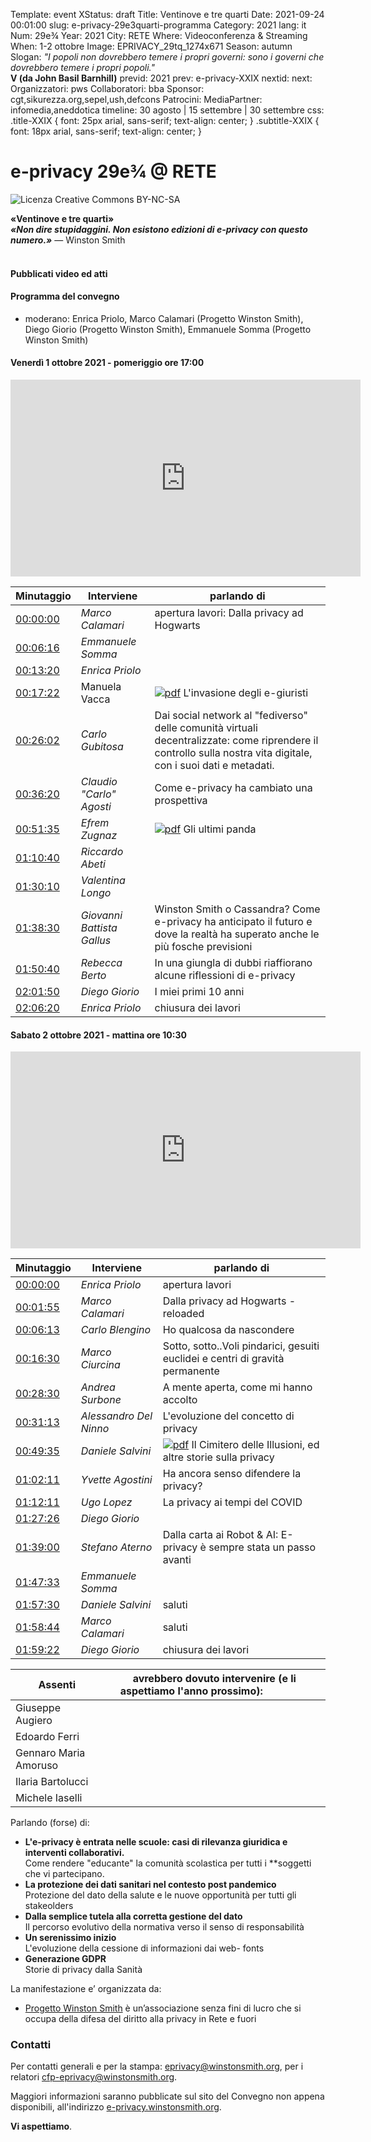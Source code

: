 Template: event
XStatus: draft
Title: Ventinove e tre quarti
Date: 2021-09-24 00:01:00
slug: e-privacy-29e3quarti-programma
Category: 2021
lang: it
Num: 29e¾
Year: 2021
City: RETE
Where: Videoconferenza & Streaming
When: 1-2 ottobre
Image: EPRIVACY_29tq_1274x671
Season: autumn
Slogan: <i>"I popoli non dovrebbero temere i propri governi: sono i governi che dovrebbero temere i propri popoli."</i><br/><b>V (da John Basil Barnhill)</b>
previd: 2021
prev: e-privacy-XXIX
nextid:
next:
Organizzatori: pws
Collaboratori: bba
Sponsor: cgt,sikurezza.org,sepel,ush,defcons
Patrocini:
MediaPartner: infomedia,aneddotica
timeline: 30 agosto | 15 settembre | 30 settembre
css: .title-XXIX { font: 25px arial, sans-serif; text-align: center; }   .subtitle-XXIX { font: 18px arial, sans-serif; text-align: center; }

# e-privacy 29e¾ @ RETE

![Licenza Creative Commons BY-NC-SA](images/editions/EPRIVACY_29tq_title_gold.jpg "e-privacy 29¾")
<div class="title-XXIX"><b>«Ventinove e tre quarti»</b></div>
<div class="subtitle-XXIX"><b><i>«Non dire stupidaggini. Non esistono edizioni di e-privacy con questo numero.»</i></b> — Winston Smith</div>
<br/>

#### <b> Pubblicati video ed atti </b>

#### Programma del convegno

   - moderano: Enrica Priolo, Marco Calamari (Progetto Winston Smith), Diego Giorio (Progetto Winston Smith), Emmanuele Somma (Progetto Winston Smith)

#### <a name="vem"></a>Venerdì 1 ottobre 2021 - pomeriggio ore 17:00

<iframe width="560" height="315"
src="https://www.youtube.com/embed/OP5IgJL9w9w" title="YouTube video
player" frameborder="0" allow="accelerometer; autoplay;
clipboard-write; encrypted-media; gyroscope; picture-in-picture"
allowfullscreen></iframe>
<br>

**Minutaggio** | Interviene | **parlando di**
------- | --- | -------
[00:00:00](https://www.youtube.com/watch?v=OP5IgJL9w9w&t=17s)|<span class='talk'><em>Marco Calamari|apertura lavori: Dalla privacy ad Hogwarts</em></span>
[00:06:16](https://www.youtube.com/watch?v=OP5IgJL9w9w&t=376s)|<span class='talk'><em>Emmanuele Somma</em></span>
[00:13:20](https://www.youtube.com/watch?v=OP5IgJL9w9w&t=800s)|<span class='talk'><em>Enrica Priolo</em></span>
[00:17:22](https://www.youtube.com/watch?v=OP5IgJL9w9w&t=1042s)|<span class='talk'>Manuela Vacca|[![pdf](/images/icon/presentation.png)](http://urna.winstonsmith.org/materiali/2021vnetq/atti/ep2021vnetq_manuela_vacca_invasione_degli_e-giuristi.pdf) L'invasione degli e-giuristi<br/></span>
[00:26:02](https://www.youtube.com/watch?v=OP5IgJL9w9w&t=1562s)|<span class='talk'><em>Carlo Gubitosa</em>|Dai social network al "fediverso" delle comunità virtuali decentralizzate: come riprendere il controllo sulla nostra vita digitale, con i suoi dati e metadati.</span>
[00:36:20](https://www.youtube.com/watch?v=OP5IgJL9w9w&t=2180s)|<span class='talk'><em>Claudio "Carlo" Agosti</em>|Come e-privacy ha cambiato una prospettiva</span>
[00:51:35](https://www.youtube.com/watch?v=OP5IgJL9w9w&t=3095s)|<span class='talk'><em>Efrem Zugnaz|[![pdf](/images/icon/presentation.png)](http://urna.winstonsmith.org/materiali/2021vnetq/atti/ep2021vnetq_efrem_zugnaz_gli_ultimi_panda.pdf) Gli ultimi panda<br/></span></em></span>
[01:10:40](https://www.youtube.com/watch?v=OP5IgJL9w9w&t=4240s)|<span class='talk'><em>Riccardo Abeti</em></span>
[01:30:10](https://www.youtube.com/watch?v=OP5IgJL9w9w&t=5410s)|<span class='talk'><em>Valentina Longo</em></span>
[01:38:30](https://www.youtube.com/watch?v=OP5IgJL9w9w&t=5910s)|<span class='talk'><em>Giovanni Battista Gallus|Winston Smith o Cassandra? Come e-privacy ha anticipato il futuro e dove la realtà ha superato anche le più fosche previsioni</em></span>
[01:50:40](https://www.youtube.com/watch?v=OP5IgJL9w9w&t=6640s)|<span class='talk'><em>Rebecca Berto</em>|In una giungla di dubbi riaffiorano alcune riflessioni di e-privacy</span>
[02:01:50](https://www.youtube.com/watch?v=OP5IgJL9w9w&t=7310s)|<span class='talk'><em>Diego Giorio</em>|I miei primi 10 anni</span>
[02:06:20](https://www.youtube.com/watch?v=OP5IgJL9w9w&t=7580s)|<span class='talk'><em>Enrica Priolo|chiusura dei lavori</em></span>


#### <a name="sab"></a>Sabato 2 ottobre 2021 - mattina ore 10:30

<iframe width="560" height="315"
src="https://www.youtube.com/embed/c1vUAElJTX0" title="YouTube video
player" frameborder="0" allow="accelerometer; autoplay;
clipboard-write; encrypted-media; gyroscope; picture-in-picture"
allowfullscreen></iframe>
<br>

**Minutaggio** | Interviene | **parlando di**
------- | --- | -------
[00:00:00](https://www.youtube.com/watch?v=c1vUAElJTX0&t=0s)|<span class='talk'><em>Enrica Priolo |apertura lavori</em></span>
[00:01:55](https://www.youtube.com/watch?v=c1vUAElJTX0&t=115s)|<span class='talk'><em>Marco Calamari|Dalla privacy ad Hogwarts - reloaded</em></span>
[00:06:13](https://www.youtube.com/watch?v=c1vUAElJTX0&t=373s)|<span class='talk'><em>Carlo Blengino|Ho qualcosa da nascondere</em></span>
[00:16:30](https://www.youtube.com/watch?v=c1vUAElJTX0&t=990s)|<span class='talk'><em>Marco Ciurcina|Sotto, sotto..Voli pindarici, gesuiti euclidei e centri di gravità permanente</em></span>
[00:28:30](https://www.youtube.com/watch?v=c1vUAElJTX0&t=1710s)|<span class='talk'><em>Andrea Surbone|A mente aperta, come mi hanno accolto</em></span>
[00:31:13](https://www.youtube.com/watch?v=c1vUAElJTX0&t=1873s)|<span class='talk'><em>Alessandro Del Ninno|L'evoluzione del concetto di privacy</em></span>
[00:49:35](https://www.youtube.com/watch?v=c1vUAElJTX0&t=2975s)|<span class='talk'><em>Daniele Salvini|[![pdf](/images/icon/pdf.png)](http://urna.winstonsmith.org/materiali/2021vnetq/atti/ep2021vnetq_daniele_salvini_il_cimitero_delle_illusioni.pdf) Il Cimitero delle Illusioni, ed altre storie sulla privacy</em></span>
[01:02:11](https://www.youtube.com/watch?v=c1vUAElJTX0&t=3731s)|<span class='talk'><em>Yvette Agostini|Ha ancora senso difendere la privacy?</em></span>
[01:12:11](https://www.youtube.com/watch?v=c1vUAElJTX0&t=4331s)|<span class='talk'><em>Ugo Lopez|La privacy ai tempi del COVID</em></span>
[01:27:26](https://www.youtube.com/watch?v=c1vUAElJTX0&t=5246s)|<span class='talk'><em>Diego Giorio|</em></span>
[01:39:00](https://www.youtube.com/watch?v=c1vUAElJTX0&t=5940s)|<span class='talk'><em>Stefano Aterno|Dalla carta ai Robot & AI: E-privacy è sempre stata un passo avanti</em></span>
[01:47:33](https://www.youtube.com/watch?v=c1vUAElJTX0&t=6453s)|<span class='talk'><em>Emmanuele Somma|</em></span>
[01:57:30](https://www.youtube.com/watch?v=c1vUAElJTX0&t=7050s)|<span class='talk'><em>Daniele Salvini|saluti</em></span>
[01:58:44](https://www.youtube.com/watch?v=c1vUAElJTX0&t=7124s)|<span class='talk'><em>Marco Calamari|saluti</em></span>
[01:59:22](https://www.youtube.com/watch?v=c1vUAElJTX0&t=7162s)|<span class='talk'><em>Diego Giorio|chiusura dei lavori</em></span>

**Assenti** |  **avrebbero dovuto intervenire (e li aspettiamo l'anno prossimo):** &nbsp;&nbsp;&nbsp;&nbsp;&nbsp;&nbsp;&nbsp;&nbsp;&nbsp;&nbsp;&nbsp;&nbsp;&nbsp;&nbsp;&nbsp;&nbsp;
------- | -------
| Giuseppe Augiero
| Edoardo Ferri
| Gennaro Maria Amoruso
| Ilaria Bartolucci
| Michele Iaselli

Parlando (forse) di:

 - **L'e-privacy è entrata nelle scuole: casi di rilevanza giuridica e interventi collaborativi.**<br/>Come rendere "educante" la comunità scolastica per tutti i **soggetti che vi partecipano.
 - **La protezione dei dati sanitari nel contesto post pandemico**<br/>Protezione del dato della salute e le nuove opportunità per tutti gli stakeolders
 - **Dalla semplice tutela alla corretta gestione del dato**<br/>Il percorso evolutivo della normativa verso il senso di responsabilità
 - **Un serenissimo inizio**<br/>L'evoluzione della cessione di informazioni dai web- fonts
 - **Generazione GDPR**<br/>Storie di privacy dalla Sanità

La manifestazione e’ organizzata da:

 - [Progetto Winston Smith](http://pws.winstonsmith.org/) è un’associazione senza fini di lucro che si occupa della difesa del diritto alla privacy in Rete e fuori

### Contatti

Per contatti generali e per la
stampa: [eprivacy@winstonsmith.org](mailto:eprivacy@winstonsmith.org),
per i relatori
[cfp-eprivacy@winstonsmith.org](mailto:cfp-eprivacy@winstonsmith.org).

Maggiori informazioni saranno pubblicate sul sito del Convegno non appena
disponibili, all'indirizzo [e-privacy.winstonsmith.org](http://e-privacy.winstonsmith.org).

**Vi aspettiamo**.
